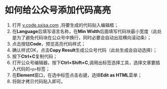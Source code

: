 # 如何给公众号添加代码高亮

1. 打开 [v.code.sxisa.com](http://v.code.sxisa.com) ,将要生成的代码贴入编辑框；  
2. 在**Language**后填写语言名称，在**Min Width**后面填写代码块最小宽度（此处是为了避免代码块在公众号中换行，同时必要会自动出现横向滚动条）；  
3. 点击按钮**Code**，预览高亮代码样式；  
4. 确认样式OK，点击**Copy Result**生成公众号代码（此处生成会自动选择）；  
5. 按下**Ctrl+C**复制代码；  
6. 打开公众号编辑器，按下**Ctrl+Shift+C**,调用出标签选择工具，选择文章要插入代码的`<p>`标签；  
7. 在**Element**窗口，在选中标签点击右键，选择**Edit as HTML**菜单；  
8. 将刚才拷贝代码贴入即可。  